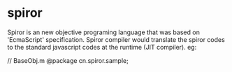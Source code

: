 spiror
======

  Spiror is an new objective programing language that was based on 'EcmaScript' specification. Spiror compiler would 
  translate the spiror codes to the standard javascript codes at the runtime (JIT compiler).  eg:
  
  // BaseObj.m
  @package cn.spiror.sample;
  
  
